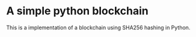 # A simple python blockchain

This is a implementation of a blockchain using SHA256 hashing in Python.

